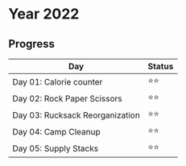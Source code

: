 # Year 2022

## Progress

| Day                             | Status |
| ------------------------------- | ------ |
| Day 01: Calorie counter         | ⭐⭐   |
| Day 02: Rock Paper Scissors     | ⭐⭐   |
| Day 03: Rucksack Reorganization | ⭐⭐   |
| Day 04: Camp Cleanup            | ⭐⭐   |
| Day 05: Supply Stacks           | ⭐⭐   |
